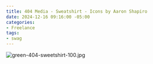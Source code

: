 ```yaml
---
title: 404 Media - Sweatshirt - Icons by Aaron Shapiro
date: 2024-12-16 09:16:00 -05:00
categories:
- Freelance
tags:
- swag
---
```


![green-404-sweetshirt-100.jpg](/uploads/green-404-sweetshirt-100.jpg)